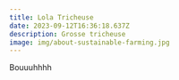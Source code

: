 ```yaml
---
title: Lola Tricheuse
date: 2023-09-12T16:36:18.637Z
description: Grosse tricheuse
image: img/about-sustainable-farming.jpg
---
```

Bouuuhhhh